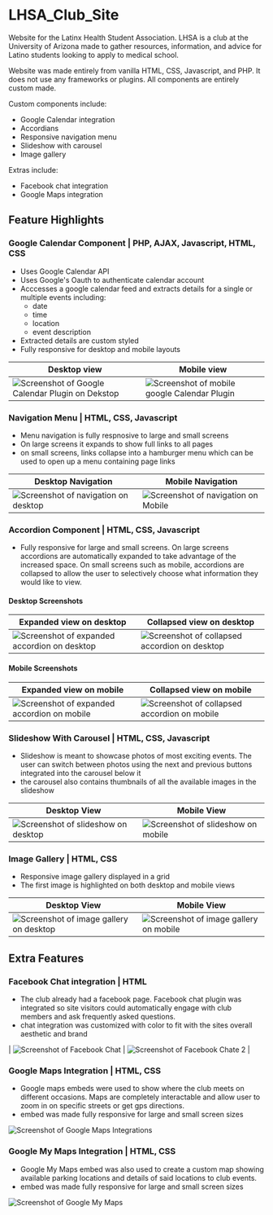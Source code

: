 # LHSA_Club_Site
Website for the Latinx Health Student Association. LHSA is a club at the University of Arizona made to gather resources, information, and advice for Latino students looking to apply to medical school.

Website was made entirely from vanilla HTML, CSS, Javascript, and PHP. It does not use any frameworks or plugins. All components are entirely custom made.

Custom components include:
- Google Calendar integration
- Accordians
- Responsive navigation menu
- Slideshow with carousel
- Image gallery

Extras include:
- Facebook chat integration
- Google Maps integration

## Feature Highlights

### Google Calendar Component | PHP, AJAX, Javascript, HTML, CSS
- Uses Google Calendar API
- Uses Google's Oauth to authenticate calendar account
- Acccesses a google calendar feed and extracts details for a single or multiple events including:
    - date
    - time
    - location
    - event description
- Extracted details are custom styled
- Fully responsive for desktop and mobile layouts

| Desktop view | Mobile view |
| ----------- | ----------- |
| ![Screenshot of Google Calendar Plugin on Dekstop](screenshots/calendar_desktop.png?) | ![Screenshot of mobile google Calendar Plugin](screenshots/calendar_mobile.png) |


### Navigation Menu | HTML, CSS, Javascript
- Menu navigation is fully respnosive to large and small screens
- On large screens it expands to show full links to all pages 
- on small screens, links collapse into a hamburger menu which can be used to open up a menu containing page links

| Desktop Navigation | Mobile Navigation |
| ----------- | ----------- |
| ![Screenshot of navigation on desktop](screenshots/navigation_desktop.png) | ![Screenshot of navigation on Mobile](screenshots/navigation_mobile.png) |


### Accordion Component | HTML, CSS, Javascript
- Fully responsive for large and small screens. On large screens accordions are automatically expanded to take advantage of the increased space. On small screens such as mobile, accordions are collapsed to allow the user to selectively choose what information they would like to view. 

#### Desktop Screenshots
| Expanded view on desktop | Collapsed view on desktop |
| ----------- | ----------- |
| ![Screenshot of expanded accordion on desktop](screenshots/accordion_desktop_expanded.png) | ![Screenshot of collapsed accordion on desktop](screenshots/accordion_desktop_collapsed.png) |


#### Mobile Screenshots
| Expanded view on mobile | Collapsed view on mobile |
| ----------- | ----------- |
| ![Screenshot of expanded accordion on mobile](screenshots/accordion_mobile_expanded.png) | ![Screenshot of collapsed accordion on mobile](screenshots/accordion_mobile_collapsed.png) |


### Slideshow With Carousel | HTML, CSS, Javascript
- Slideshow is meant to showcase photos of most exciting events. The user can switch between photos using the next and previous buttons integrated into the carousel below it
- the carousel also contains thumbnails of all the available images in the slideshow

| Desktop View | Mobile View |
| ----------- | ----------- |
| ![Screenshot of slideshow on desktop](screenshots/slideshow_desktop.png) | ![Screenshot of slideshow on mobile](screenshots/slideshow_mobile.png) |


### Image Gallery | HTML, CSS
- Responsive image gallery displayed in a grid
- The first image is highlighted on both desktop and mobile views

| Desktop View | Mobile View |
| ----------- | ----------- |
| ![Screenshot of image gallery on desktop](screenshots/gallery_desktop.png) | ![Screenshot of image gallery on mobile](screenshots/gallery_mobile.png) |


## Extra Features

### Facebook Chat integration | HTML
- The club already had a facebook page. Facebook chat plugin was integrated so site visitors could automatically engage with club members and ask frequently asked questions. 
- chat integration was customized with color to fit with the sites overall aesthetic and brand

| ![Screenshot of Facebook Chat](screenshots/facebook_chat_1.png) | ![Screenshot of Facebook Chate 2](screenshots/facebook_chat_2.png) |


### Google Maps Integration | HTML, CSS
- Google maps embeds were used to show where the club meets on different occasions. Maps are completely interactable and allow user to zoom in on specific streets or get gps directions.
- embed was made fully responsive for large and small screen sizes

![Screenshot of Google Maps Integrations](screenshots/google_maps.png)


### Google My Maps Integration | HTML, CSS
- Google My Maps embed was also used to create a custom map showing available parking locations and details of said locations to club events.
- embed was made fully responsive for large and small screen sizes

![Screenshot of Google My Maps](screenshots/google_my_maps.png)